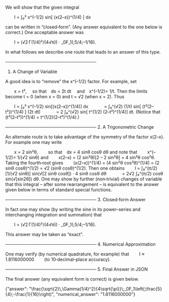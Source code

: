 We will show that the given integral

  I = ∫₀² x^(–1/2) sin[ (x(2–x))^(1/4) ] dx

can be written in “closed‐form”. (Any answer equivalent to the one below is correct.) One acceptable answer was

  I = (√2 Γ(1/4)²/(4√π)) · _0F_1(;5/4;–1/16).

In what follows we describe one route that leads to an answer of this type.

───────────────────────────── 
1. A Change of Variable

A good idea is to “remove” the x^(–1/2) factor. For example, set

  x = t²,  so that dx = 2t dt  and x^(–1/2)= 1/t.
Then the limits become t = 0 (when x = 0) and t = √2 (when x = 2). Thus

  I = ∫₀² x^(–1/2) sin[(x(2–x))^(1/4)] dx
    = ∫₀^(√2) (1/t) sin[ (t²(2–t²))^(1/4) ] (2t dt)
    = 2 ∫₀^(√2) sin[ t^(1/2) (2–t²)^(1/4)] dt.
(Notice that (t²(2–t²))^(1/4) = t^(1/2)(2–t²)^(1/4).)

───────────────────────────── 
2. A Trigonometric Change

An alternate route is to take advantage of the symmetry of the factor x(2–x). For example one may write

  x = 2 sin²θ,   so that dx = 4 sinθ cosθ dθ
and note that
  x^(–1/2)= 1/(√2 sinθ)
and
  x(2–x) = (2 sin²θ)[2 – 2 sin²θ] = 4 sin²θ cos²θ.
Taking the fourth‐root gives
  (x(2–x))^(1/4) = (4 sin²θ cos²θ)^(1/4) = (2 sinθ cosθ)^(1/2) = √2 (sinθ cosθ)^(1/2).
Then one obtains
  I = ∫₀^(π/2) [1/(√2 sinθ)] sin(√[2 sinθ cosθ]) · 4 sinθ cosθ dθ
    = 2√2 ∫₀^(π/2) cosθ sin(√[sin2θ]) dθ.
One may show by further (non‐trivial) changes of variable that this integral – after some rearrangement – is equivalent to the answer given below in terms of standard special functions.

───────────────────────────── 
3. Closed‐form Answer

In fact one may show (by writing the sine in its power–series and interchanging integration and summation) that

  I = (√2 Γ(1/4)²/(4√π)) · _0F_1(;5/4;–1/16).

This answer may be taken as “exact”.

───────────────────────────── 
4. Numerical Approximation

One may verify (by numerical quadrature, for example) that
  I ≈ 1.8116000000   (to 10‐decimal–place accuracy).

───────────────────────────── 
5. Final Answer in JSON

The final answer (any equivalent form is correct) is given below.

{"answer": "\\frac{\\sqrt{2}\\,\\Gamma(1/4)^2}{4\\sqrt{\\pi}}\\;_0F_1\\left(;\\frac{5}{4};-\\frac{1}{16}\\right)", "numerical_answer": "1.8116000000"}